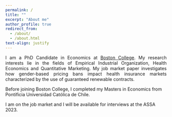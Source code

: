```yaml
---
permalink: /
title: ""
excerpt: "About me"
author_profile: true
redirect_from:
  - /about/
  - /about.html
text-align: justify
--- 
```

<p align="justify">
I am a PhD Candidate in Economics at <a href="https://bc.edu/bc-web/schools/mcas/departments/economics.html">Boston College</a>. My research interests lie in the fields of Empirical Industrial Organization, Health Economics and Quantitative Marketing. My job market paper investigates how gender-based pricing bans impact health insurance markets characterized by the use of guaranteed renewable contracts.
</p>

Before joining Boston College, I completed my Masters in Economics from Pontificia Universidad Católica de Chile.

I am on the job market and I will be available for interviews at the ASSA 2023.

<!-- You can find my [CV](http://cafigueroab.github.io/files/figueroa_CV.pdf) here. -->

